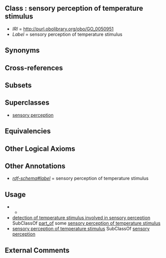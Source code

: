 
## Class : sensory perception of temperature stimulus

 * *IRI* = http://purl.obolibrary.org/obo/GO_0050951
 * *Label* = sensory perception of temperature stimulus

## Synonyms


## Cross-references


## Subsets


## Superclasses

 * [sensory perception](../../GO/00/GO_0007600.md)

## Equivalencies


## Other Logical Axioms


## Other Annotations

 * *[rdf-schema#label](../../el/rdf-schema#label.md)* = sensory perception of temperature stimulus

## Usage

 * -
 * [detection of temperature stimulus involved in sensory perception](../../GO/61/GO_0050961.md) SubClassOf [part_of](../../BFO/50/BFO_0000050.md) some [sensory perception of temperature stimulus](../../GO/51/GO_0050951.md)
 * [sensory perception of temperature stimulus](../../GO/51/GO_0050951.md) SubClassOf [sensory perception](../../GO/00/GO_0007600.md)

## External Comments

